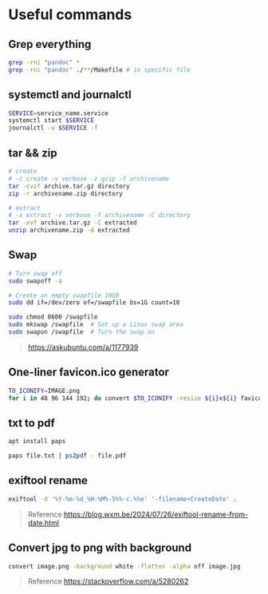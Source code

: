 # Useful commands

## Grep everything

```sh
grep -rni "pandoc" *
grep -rni "pandoc" ./**/Makefile # in specific file
```

## systemctl and journalctl

```sh
SERVICE=service_name.service
systemctl start $SERVICE
journalctl -u $SERVICE -f
```

## tar && zip

```sh
# create
# -c create -v verbose -z gzip -f archivename
tar -cvzf archive.tar.gz directory
zip -r archivename.zip directory

# extract
# -x extract -v verbose -f archivename -C directory
tar -xvf archive.tar.gz -C extracted
unzip archivename.zip -d extracted
```

## Swap

```sh
# Turn swap off
sudo swapoff -a

# Create an empty swapfile 10GB
sudo dd if=/dev/zero of=/swapfile bs=1G count=10

sudo chmod 0600 /swapfile
sudo mkswap /swapfile  # Set up a Linux swap area
sudo swapon /swapfile  # Turn the swap on
```

> <https://askubuntu.com/a/1177939>

## One-liner favicon.ico generator

```sh
TO_ICONIFY=IMAGE.png
for i in 48 96 144 192; do convert $TO_ICONIFY -resize ${i}x${i} favicon-${i}x${i}.png; done; convert favicon-* favicon.ico
```

## txt to pdf

```sh
apt install paps

paps file.txt | ps2pdf - file.pdf
```

## exiftool rename

```sh
exiftool -d '%Y-%m-%d_%H-%M%-S%%-c.%%e' '-filename<CreateDate' .
```

> Reference <https://blog.wxm.be/2024/07/26/exiftool-rename-from-date.html>

## Convert jpg to png with background

```sh
convert image.png -background white -flatten -alpha off image.jpg
```

> Reference <https://stackoverflow.com/a/5280262>
